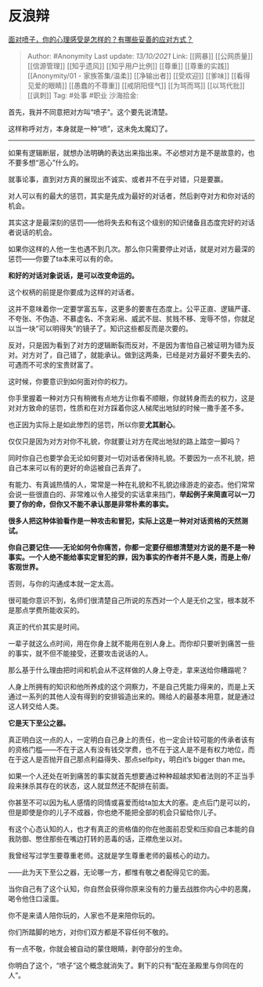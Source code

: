 # 反浪辩
[面对喷子，你的心理感受是怎样的？有哪些妥善的应对方式？](https://www.zhihu.com/question/27507216/answer/1007913097)

> Author: #Anonymity
> Last update: *13/10/2021*
> Link: [[网暴]] [[公网质量]] [[信源管理]] [[知乎遗风]] [[知乎用户比例]] [[尊重]] [[尊重的实践]] [[Anonymity/01 - 家族答集/温柔]] [[净输出者]] [[受欢迎]] [[爹味]] [[看得见爱的眼睛]] [[愚蠢的不尊重]]   [[戒阴阳怪气]] [[为骂而骂]] [[以骂代批]] [[讽刺]]
> Tag: #处事 #职业
> 沙海拾金:

首先，我并不同意把对方叫“喷子”。这个要先说清楚。

这样称呼对方，本身就是一种“喷”，这未免太魔幻了。

---

如果有逻辑断层，就想办法明确的表达出来指出来。不必想对方是不是故意的，也不要多想“恶心”什么的。

就事论事，直到对方真的展现出不诚实、或者并不在乎对错，只是要赢。

对人可以有的最大的惩罚，其实是先成为最好的对话者，然后剥夺对方和你对话的机会。

其实这才是最深刻的惩罚——他将失去和有这个级别的知识储备且态度完好的对话者说话的机会。

如果你这样的人他一生也遇不到几次。那么你只需要停止对话，就是对对方最深的惩罚——你要了ta本来可以有的命。

**和好的对话对象说话，是可以改变命运的。**

这个权柄的前提是你要成为这样的对话者。

这并不意味着你一定要学富五车，这更多的要害在态度上。公平正直、逻辑严谨、不夸张、不伪造、不慕虚名、不贪彩帛、威武不屈、贫贱不移、宠辱不惊，你就足以当一块“可以明得失”的镜子了。知识这些都反而是次要的。

反对，只是因为看到了对方的逻辑断裂而反对，不是因为害怕自己被证明为错为反对。对方对了，自己错了，就能承认。做到这两条，已经是对方最好不要失去的、可遇而不可求的宝贵财富了。

这时候，你要意识到如何面对你的权力。

你手里握着一种对方只有稍微有点地方让你看不顺眼，你就转身而去的权力，这是对对方致命的惩罚，性质和在对方踩着你这人梯爬出地狱的时候一撒手差不多。

也正因为实际上是如此惨烈的惩罚，所以你要**尤其耐心**。

仅仅只是因为对方对你不礼貌，你就要让对方在爬出地狱的路上踏空一脚吗？

同时你自己也要学会无论如何要对一切对话者保持礼貌。不要因为一点不礼貌，把自己本来可以有的更好的命运被自己丢弃了。

有能力、有真诚热情的人，常常是一种在礼貌和不礼貌边缘游走的姿态。他们常常会说一些很直白的、非常难以令人接受的实话拿来挡门，**举起例子来简直可以一刀要了你的命，但你又不能不承认那是非常朴素的事实。**

**很多人把这种体验看作是一种攻击和冒犯，实际上这是一种对对话资格的天然测试。**

**你自己要记住——无论如何令你痛苦，你都一定要仔细想清楚对方说的是不是一种事实。一个人绝不能给事实定冒犯的罪，因为事实的作者并不是人类，而是上帝/客观世界。**

否则，与你的沟通成本就一定太高。

很可能你意识不到，名师们很清楚自己所说的东西对一个人是无价之宝，根本就不是那点学费所能收买的。

真正的代价其实是时间。

一辈子就这么点时间，用在你身上就不能用在别人身上。而你却只要听到痛苦一些的事实，就不但不能接受，还要攻击说话的人。

那么基于什么理由把时间和机会从不这样做的人身上夺走，拿来送给你糟蹋呢？

人身上所拥有的知识和他所养成的这个洞察力，不是自己凭能力得来的，而是上天通过一系列的其他人没有得到的安排锻造出来的。赐给人的最基本用意，就是通过这人转交给人类。

**它是天下至公之器。**

真正明白这一点的人，一定明白自己身上的责任，也一定会计较可能的传承者该有的资格门槛——不在于这人有没有钱交学费，也不在于这人是不是有权力地位，而在于这人是否抛开自己那点利益得失、那点selfpity，明白it’s bigger than me。

如果一个人还处在听到痛苦的事实就首先想要通过种种超越求知者法则的不正当手段来抹杀其存在的状态，这人就显然还不配排在前面。

你甚至不可以因为私人感情的同情或喜爱而给ta加太大的塞。走点后门是可以的，但是即使是你的儿子不成器，你也绝不能把全部的机会只留给你儿子。

有这个心态认知的人，也才有真正的资格值的你在他面前忍受和压抑自己本能的自我防御、憋住那些在嘴边打转的恶毒的话，正襟危坐以对。

我曾经写过学生要尊重老师。这就是学生尊重老师的最核心的动力。

——此为天下至公之器，无论哪一方，都惟有敬之者配得见它的面。

当你自己有了这个认知，你自然会获得你原来没有的力量去战胜你内心中的恶魔，喝令他住口滚蛋。

你不是来请人陪你玩的，人家也不是来陪你玩的。

你们所踏脚的地方，对你们双方都是不容任何不敬的。

有一点不敬，你就会被自动的蒙住眼睛，剥夺部分的生命。

你明白了这个，“喷子”这个概念就消失了。剩下的只有“配在圣殿里与你同在的人”。
